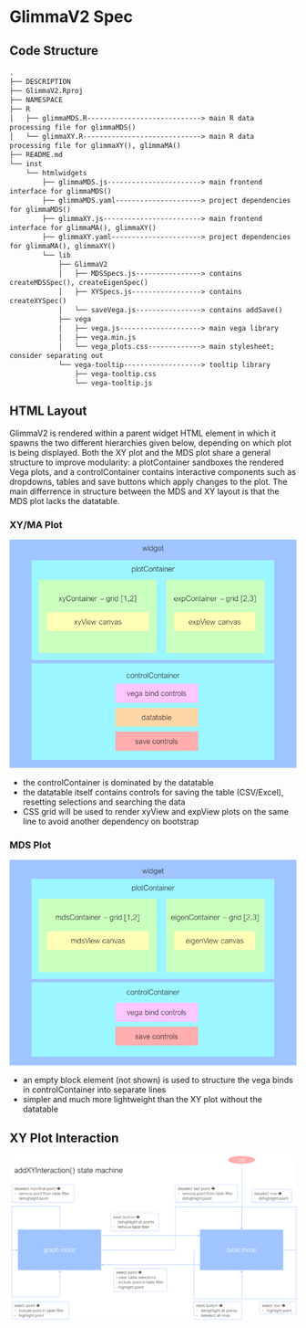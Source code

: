 # GlimmaV2 Spec
## Code Structure
```
.
├── DESCRIPTION
├── GlimmaV2.Rproj
├── NAMESPACE
├── R
│   ├── glimmaMDS.R----------------------------> main R data processing file for glimmaMDS()
│   └── glimmaXY.R-----------------------------> main R data processing file for glimmaXY(), glimmaMA()
├── README.md
└── inst
    └── htmlwidgets
        ├── glimmaMDS.js-----------------------> main frontend interface for glimmaMDS()
        ├── glimmaMDS.yaml---------------------> project dependencies for glimmaMDS()
        ├── glimmaXY.js------------------------> main frontend interface for glimmaMA(), glimmaXY()
        ├── glimmaXY.yaml----------------------> project dependencies for glimmaMA(), glimmaXY()
        └── lib
            ├── GlimmaV2
            │   ├── MDSSpecs.js----------------> contains createMDSSpec(), createEigenSpec()
            │   ├── XYSpecs.js-----------------> contains createXYSpec()
            │   └── saveVega.js----------------> contains addSave()
            ├── vega
            │   ├── vega.js--------------------> main vega library
            │   ├── vega.min.js
            │   └── vega_plots.css-------------> main stylesheet; consider separating out
            └── vega-tooltip-------------------> tooltip library
                ├── vega-tooltip.css
                └── vega-tooltip.js
```
## HTML Layout
GlimmaV2 is rendered within a parent widget HTML element in which it spawns the two different hierarchies given below, depending on which plot is being displayed. Both the XY plot and the MDS plot share a general structure to improve modularity: a plotContainer sandboxes the rendered Vega plots, and a controlContainer contains interactive components such as dropdowns, tables and save buttons which apply changes to the plot. The main differrence in structure between the MDS and XY layout is that the MDS plot lacks the datatable.

### XY/MA Plot
![XY plot](xy_layout.png "MDS Plot")
- the controlContainer is dominated by the datatable
- the datatable itself contains controls for saving the table (CSV/Excel), resetting selections and searching the data
- CSS grid will be used to render xyView and expView plots on the same line to avoid another dependency on bootstrap
### MDS Plot
![MDS plot](mds_layout.png "MDS Plot")
- an empty block element (not shown) is used to structure the vega binds in controlContainer into separate lines
- simpler and much more lightweight than the XY plot without the datatable

## XY Plot Interaction
![interaction](interaction_statemach.png)
